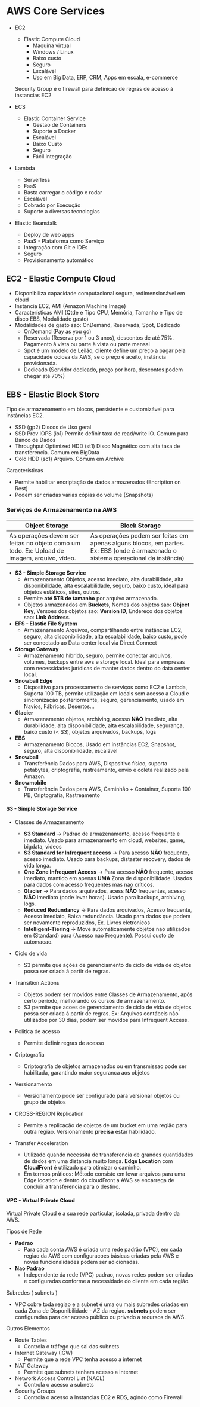# AWS Core Services

- EC2
  - Elastic Compute Cloud
    - Maquina virtual
    - Windows / Linux
    - Baixo custo
    - Seguro
    - Escalável
    - Uso em Big Data, ERP, CRM, Apps em escala, e-commerce

  Security Group é o firewall para definicao de regras de acesso à instancias EC2

- ECS
  - Elastic Container Service
    - Gestao de Containers
    - Suporte a Docker
    - Escalável
    - Baixo Custo
    - Seguro
    - Fácil integração

- Lambda
  - Serverless
  - FaaS
  - Basta carregar o código e rodar
  - Escalável
  - Cobrado por Execução
  - Suporte a diversas tecnologias

- Elastic Beanstalk
  - Deploy de web apps
  - PaaS - Plataforma como Serviço
  - Integração com Git e IDEs
  - Seguro
  - Provisionamento automático

## EC2 - Elastic Compute Cloud
- Disponibiliza capacidade computacional segura, redimensionável em cloud
- Instancia EC2, AMI (Amazon Machine Image)
- Características AMI (Qtde e Tipo CPU, Memória, Tamanho e Tipo de disco EBS, Modalidade gasto)
- Modalidades de gasto sao: OnDemand, Reservada, Spot, Dedicado
  - OnDemand (Pay as you go)
  - Reservada (Reserva por 1 ou 3 anos), descontos de até 75%. Pagamento à vista ou parte à vista ou parte mensal
  - Spot é um modelo de Leilão, cliente define um preço a pagar pela capacidade ociosa da AWS, se o preço é aceito, instância provisionada. 
  - Dedicado (Servidor dedicado, preço por hora, descontos podem chegar até 70%)

## EBS - Elastic Block Store
  Tipo de armazenamento em blocos, persistente e customizável para instâncias EC2.
  - SSD (gp2) Discos de Uso geral
  - SSD Prov IOPS (io1) Permite definir taxa de read/write IO. Comum para Banco de Dados
  - Throughput Optimized HDD (st1) Disco Magnético com alta taxa de transferencia. Comum em BigData
  - Cold HDD (sc1) Arquivo. Comum em Archive

  Características
  - Permite habilitar encriptação de dados armazenados (Encription on Rest)
  - Podem ser criadas várias cópias do volume (Snapshots)

### Serviços de Armazenamento na AWS

| Object Storage                                                                                 | Block Storage                                                                                                                      |
|------------------------------------------------------------------------------------------------|------------------------------------------------------------------------------------------------------------------------------------|
| As operações devem ser feitas  no objeto como um todo.  Ex: Upload de imagem, arquivo, vídeo.  | As operações podem ser feitas  em apenas alguns blocos, em partes.  Ex: EBS (onde é armazenado o sistema operacional da instância) |

  - **S3 - Simple Storage Service**
    - Armazenamento Objetos, acesso imediato, alta durabilidade, alta disponibilidade, alta escalabilidade, seguro, baixo custo, ideal para objetos estáticos, sites, outros.
    - Permite **até 5TB de tamanho** por arquivo armazenado.
    - Objetos armazenados em **Buckets**, Nomes dos objetos sao: **Object Key**, Versoes dos objetos sao: **Version ID**, Endereço dos objetos sao: **Link Address**.
  - **EFS - Elastic File System**
    - Armazenamento Arquivos, compartilhando entre instâncias EC2, seguro, alta disponibilidade, alta escalabilidade, baixo custo, pode ser conectado ao Data center local via Direct Connect
  - **Storage Gateway**
    - Armazenamento híbrido, seguro, permite conectar arquivos, volumes, backups entre aws e storage local. Ideal para empresas com necessidades jurídicas de manter dados dentro do data center local.
  - **Snowball Edge**
    - Dispositivo para processamento de serviços como EC2 e Lambda, Suporta 100 TB, permite utilização em locais sem acesso a Cloud e sincronização posteriormente, seguro, gerenciamento, usado em Navios, Fábricas, Desertos...
  - **Glacier**
    - Armazenamento objetos, archiving, acesso **NÃO** imediato, alta durabilidade, alta disponibilidade, alta escalabilidade, segurança, baixo custo (< S3), objetos arquivados, backups, logs
  - **EBS**
    - Armazenamento Blocos, Usado em instâncias EC2, Snapshot, seguro, alta disponibilidade, escalável
  - **Snowball**
    - Transferência Dados para AWS, Dispositivo físico, suporta petabytes, criptografia, rastreamento, envio e coleta realizado pela Amazon.
  - **Snowmobile**
    - Transferência Dados para AWS, Caminhão + Container, Suporta 100 PB, Criptografia, Rastreamento

#### S3 - Simple Storage Service
- Classes de Armazenamento
  - **S3 Standard** -> Padrao de armazenamento, acesso frequente e imediato. Usado para armazenamento em cloud, websites, game, bigdata, videos
  - **S3 Standard for Infrequent access** -> Para acesso **NÃO** frequente, acesso imediato. Usado para backups, distaster recovery, dados de vida longa.
  - **One Zone Infrequent Access** -> Para acesso **NÃO** frequente, acesso imediato, mantido em apenas **UMA** Zona de disponibilidade. Usados para dados com acesso frequentes mas nao críticos.
  - **Glacier** -> Para dados arquivados, acess **NÃO** frequentes, acesso **NÃO** imediato (pode levar horas). Usado para backups, archiving, logs.
  - **Reduced Redundancy** -> Para dados arquivados, Acesso frequente, Acesso imediato, Baixa redundância. Usado para dados que podem ser novamente reproduzidos, Ex. Livros eletronicos
  - **Intelligent-Tiering** -> Move automaticamente objetos nao utilizados em (Standard) para (Acesso nao Frequente). Possui custo de automacao.

- Ciclo de vida
  - S3 permite que ações de gerenciamento de ciclo de vida de objetos possa ser criada à partir de regras.
- Transition Actions
  - Objetos podem ser movidos entre Classes de Armazenamento, após certo período, melhorando os cursos de armazenamento.
  - S3 permite que acoes de gerenciamento de ciclo de vida de objetos possa ser criada à partir de regras. Ex: Arquivos contábeis não utilizados por 30 dias, podem ser movidos para Infrequent Access.
- Política de acesso
  - Permite definir regras de acesso
- Criptografia
  - Criptografia de objetos armazenados ou em transmissao pode ser habilitada, garantindo maior seguranca aos objetos
- Versionamento
  - Versionamento pode ser configurado para versionar objetos ou grupo de objetos
- CROSS-REGION Replication
  - Permite a replicação de objetos de um bucket em uma região para outra regiao. Versionamento **precisa** estar habilidado.
- Transfer Acceleration
  - Utilizado quando necessita de transferencia de grandes quantidades de dados em uma distancia muito longa. **Edge Location** com **CloudFront** é utilizado para otimizar o caminho. 
  - Em termos práticos: Método consiste em levar arquivos para uma Edge location e dentro do cloudFront a AWS se encarrega de concluir a transferencia para o destino.

#### VPC - Virtual Private Cloud
Virtual Private Cloud é a sua rede particular, isolada, privada dentro da AWS.

Tipos de Rede
  - **Padrao** 
    - Para cada conta AWS é criada uma rede padrão (VPC), em cada regiao da AWS com configuracoes básicas criadas pela AWS e novas funcionalidades podem ser adicionadas.
  - **Nao Padrao**
    - Independente da rede (VPC) padrao, novas redes podem ser criadas e configuradas conforme a necessidade do cliente em cada região.

Subredes ( subnets )
  - VPC cobre toda regiao e a subnet é uma ou mais subredes criadas em cada Zona de Disponibilidade - AZ da regiao. **subnets** podem ser configuradas para dar acesso público ou privado a recursos da AWS.

Outros Elementos
  - Route Tables 
    - Controla o tráfego que sai das subnets
  - Internet Gateway (IGW)
    - Permite que a rede VPC tenha acesso a internet
  - NAT Gateway
    - Permite que subnets tenham acesso a internet
  - Network Access Control List (NACL)
    - Controla o acesso a subnets
  - Security Groups
    - Controla o acesso a Instancias EC2 e RDS, agindo como Firewall
